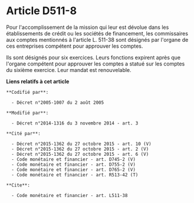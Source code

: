 # Article D511-8

Pour l'accomplissement de la mission qui leur est dévolue dans les établissements de crédit ou les sociétés de financement,
les commissaires aux comptes mentionnés à l'article L. 511-38 sont désignés par l'organe de ces entreprises compétent pour
approuver les comptes. 

Ils sont désignés pour six exercices. Leurs fonctions expirent après que l'organe compétent pour approuver les comptes a
statué sur les comptes du sixième exercice. Leur mandat est renouvelable.

**Liens relatifs à cet article**

	**Codifié par**:

	  - Décret n°2005-1007 du 2 août 2005

	**Modifié par**:

	  - Décret n°2014-1316 du 3 novembre 2014 - art. 3

	**Cité par**:

	  - Décret n°2015-1362 du 27 octobre 2015 - art. 10 (V)
	  - Décret n°2015-1362 du 27 octobre 2015 - art. 2 (V)
	  - Décret n°2015-1362 du 27 octobre 2015 - art. 6 (V)
	  - Code monétaire et financier - art. D745-2 (V)
	  - Code monétaire et financier - art. D755-2 (V)
	  - Code monétaire et financier - art. D765-2 (V)
	  - Code monétaire et financier - art. R513-42 (T)

	**Cite**:

	  - Code monétaire et financier - art. L511-38
